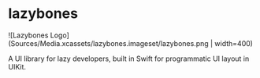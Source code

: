 # lazybones
![Lazybones Logo](Sources/Media.xcassets/lazybones.imageset/lazybones.png | width=400)

A UI library for lazy developers, built in Swift for programmatic UI layout in UIKit.

